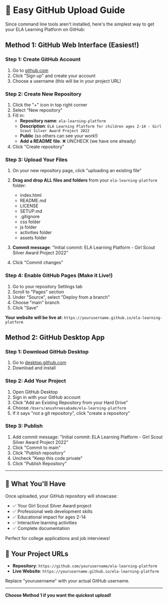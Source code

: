 # 🚀 Easy GitHub Upload Guide

Since command line tools aren't installed, here's the simplest way to get your ELA Learning Platform on GitHub:

## Method 1: GitHub Web Interface (Easiest!)

### Step 1: Create GitHub Account
1. Go to [github.com](https://github.com)
2. Click "Sign up" and create your account
3. Choose a username (this will be in your project URL)

### Step 2: Create New Repository
1. Click the "+" icon in top right corner
2. Select "New repository"
3. Fill in:
   - **Repository name**: `ela-learning-platform`
   - **Description**: `ELA Learning Platform for children ages 2-14 - Girl Scout Silver Award Project 2022`
   - **Public** (so others can see your work!)
   - **Add a README file**: ❌ UNCHECK (we have one already)
4. Click "Create repository"

### Step 3: Upload Your Files
1. On your new repository page, click "uploading an existing file"
2. **Drag and drop ALL files and folders** from your `ela-learning-platform` folder:
   - index.html
   - README.md
   - LICENSE
   - SETUP.md
   - .gitignore
   - css folder
   - js folder
   - activities folder
   - assets folder

3. **Commit message**: "Initial commit: ELA Learning Platform - Girl Scout Silver Award Project 2022"
4. Click "Commit changes"

### Step 4: Enable GitHub Pages (Make it Live!)
1. Go to your repository Settings tab
2. Scroll to "Pages" section
3. Under "Source", select "Deploy from a branch"
4. Choose "main" branch
5. Click "Save"

**Your website will be live at**: `https://yourusername.github.io/ela-learning-platform`

## Method 2: GitHub Desktop App

### Step 1: Download GitHub Desktop
1. Go to [desktop.github.com](https://desktop.github.com)
2. Download and install

### Step 2: Add Your Project
1. Open GitHub Desktop
2. Sign in with your GitHub account
3. Click "Add an Existing Repository from your Hard Drive"
4. Choose `/Users/anushreesabade/ela-learning-platform`
5. If it says "not a git repository", click "create a repository"

### Step 3: Publish
1. Add commit message: "Initial commit: ELA Learning Platform - Girl Scout Silver Award Project 2022"
2. Click "Commit to main"
3. Click "Publish repository"
4. Uncheck "Keep this code private"
5. Click "Publish Repository"

---

## 🎉 What You'll Have

Once uploaded, your GitHub repository will showcase:
- ✅ Your Girl Scout Silver Award project
- ✅ Professional web development skills
- ✅ Educational impact for ages 2-14
- ✅ Interactive learning activities
- ✅ Complete documentation

Perfect for college applications and job interviews!

## 📱 Your Project URLs
- **Repository**: `https://github.com/yourusername/ela-learning-platform`
- **Live Website**: `https://yourusername.github.io/ela-learning-platform`

Replace "yourusername" with your actual GitHub username.

---

**Choose Method 1 if you want the quickest upload!**
